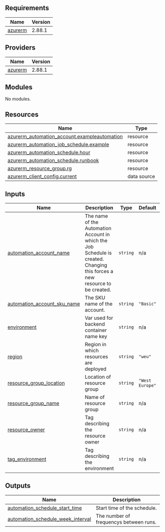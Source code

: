 <!-- BEGIN_TF_DOCS -->
## Requirements

| Name | Version |
|------|---------|
| <a name="requirement_azurerm"></a> [azurerm](#requirement\_azurerm) | 2.88.1 |

## Providers

| Name | Version |
|------|---------|
| <a name="provider_azurerm"></a> [azurerm](#provider\_azurerm) | 2.88.1 |

## Modules

No modules.

## Resources

| Name | Type |
|------|------|
| [azurerm_automation_account.exampleautomation](https://registry.terraform.io/providers/hashicorp/azurerm/2.88.1/docs/resources/automation_account) | resource |
| [azurerm_automation_job_schedule.example](https://registry.terraform.io/providers/hashicorp/azurerm/2.88.1/docs/resources/automation_job_schedule) | resource |
| [azurerm_automation_schedule.hour](https://registry.terraform.io/providers/hashicorp/azurerm/2.88.1/docs/resources/automation_schedule) | resource |
| [azurerm_automation_schedule.runbook](https://registry.terraform.io/providers/hashicorp/azurerm/2.88.1/docs/resources/automation_schedule) | resource |
| [azurerm_resource_group.rg](https://registry.terraform.io/providers/hashicorp/azurerm/2.88.1/docs/resources/resource_group) | resource |
| [azurerm_client_config.current](https://registry.terraform.io/providers/hashicorp/azurerm/2.88.1/docs/data-sources/client_config) | data source |

## Inputs

| Name | Description | Type | Default | Required |
|------|-------------|------|---------|:--------:|
| <a name="input_automation_account_name"></a> [automation\_account\_name](#input\_automation\_account\_name) | The name of the Automation Account in which the Job Schedule is created. Changing this forces a new resource to be created. | `string` | n/a | yes |
| <a name="input_automation_account_sku_name"></a> [automation\_account\_sku\_name](#input\_automation\_account\_sku\_name) | The SKU name of the account. | `string` | `"Basic"` | no |
| <a name="input_environment"></a> [environment](#input\_environment) | Var used for backend container name key | `string` | n/a | yes |
| <a name="input_region"></a> [region](#input\_region) | Region in which resources are deployed | `string` | `"weu"` | no |
| <a name="input_resource_group_location"></a> [resource\_group\_location](#input\_resource\_group\_location) | Location of resource group | `string` | `"West Europe"` | no |
| <a name="input_resource_group_name"></a> [resource\_group\_name](#input\_resource\_group\_name) | Name of resource group | `string` | n/a | yes |
| <a name="input_resource_owner"></a> [resource\_owner](#input\_resource\_owner) | Tag describing the resource owner | `string` | n/a | yes |
| <a name="input_tag_environment"></a> [tag\_environment](#input\_tag\_environment) | Tag describing the environment | `string` | n/a | yes |

## Outputs

| Name | Description |
|------|-------------|
| <a name="output_automation_schedule_start_time"></a> [automation\_schedule\_start\_time](#output\_automation\_schedule\_start\_time) | Start time of the schedule. |
| <a name="output_automation_schedule_week_interval"></a> [automation\_schedule\_week\_interval](#output\_automation\_schedule\_week\_interval) | The number of frequencys between runs. |
<!-- END_TF_DOCS -->